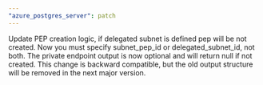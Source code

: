 ```yaml
---
"azure_postgres_server": patch
---
```


Update PEP creation logic, if delegated subnet is defined pep will be not created. Now you must specify subnet_pep_id or delegated_subnet_id, not both. The private endpoint output is now optional and will return null if not created. This change is backward compatible, but the old output structure will be removed in the next major version.
